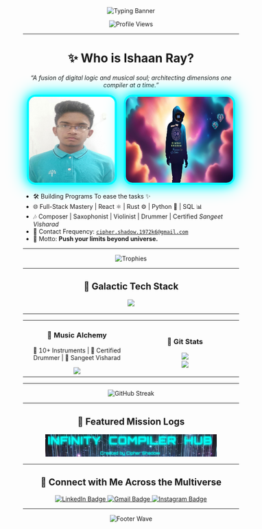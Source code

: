 <!-- 👽 Futuristic Welcome Banner -->
<div align="center">
  <img src="https://readme-typing-svg.demolab.com?font=Orbitron&size=28&duration=4000&pause=1000&color=00F9FF&center=true&vCenter=true&width=1000&lines=Hey+Traveler+%F0%9F%9A%80;This+is+Ishaan+Ray+%F0%9F%9B%B8;'Cipher+Shadow';Full-Stack+Architect+%7C+Compiler+Alchemist+%F0%9F%A7%AA;Coding+the+Future+Today+%E2%9A%A1" alt="Typing Banner" />
</div>

<p align="center">
  <img src="https://komarev.com/ghpvc/?username=cipher-shadow-ir&label=Scans+Detected&color=00F9FF&style=flat-square" alt="Profile Views" />
</p>

---

<!-- 🧬 Cosmic Identity -->
<h1 align="center">✨ Who is Ishaan Ray?</h1>
<p align="center"><i>“A fusion of digital logic and musical soul; architecting dimensions one compiler at a time.”</i></p>

<!-- 🚀 Personal Branding -->
<p align="center">
  <img src="assets/Profile IR.jpeg" width="200" height="200"
       style="border-radius: 20px; border: 5px solid #00F9FF; box-shadow: 0 0 20px #00F9FF, 0 0 40px #00F9FF;"
       alt="Ishaan Ray" />
  &nbsp;&nbsp;
  <img src="assets/CS-IR Banner.jpg" width="250" height="200"
       style="border-radius: 20px; border: 5px solid #00F9FF; box-shadow: 0 0 20px #00F9FF, 0 0 40px #00F9FF;"
       alt="IR Logo" />
</p>


- 🛠️ Building Programs To ease the tasks ✨  
- 🌐 Full-Stack Mastery | React ⚛️ | Rust ⚙️ | Python 🐍 | SQL 📊  
- 🎶 Composer | Saxophonist | Violinist | Drummer | Certified <i>Sangeet Visharad</i>
- 📡 Contact Frequency: <code>cipher.shadow.1972k6@gmail.com</code>  
- 🌟 Motto: <strong>Push your limits beyond universe.</strong>

---

<!-- 🛸 GitHub Trophy Wall -->
<p align="center">
  <img src="https://github-profile-trophy.vercel.app/?username=cipher-shadow-ir&theme=matrix&no-bg=true&margin-w=15&margin-h=15" alt="Trophies" />
</p>

---

<!-- ⚙️ Tech Arsenal -->
<h2 align="center">🧰 Galactic Tech Stack</h2>
<p align="center">
  <img src="https://skillicons.dev/icons?i=python,react,cpp,java,html,css,js,nodejs,rust,mongodb,postgres,git,github,linux,docker,aws&theme=dark" />
</p>

---

<!-- 🎵 Music Meets Machine -->
<table align="center">
  <tr>
    <td align="center" width="50%">
      <h3>🎼 Music Alchemy</h3>
      <p>🎹 10+ Instruments | 🥁 Certified Drummer | 🎻 Sangeet Visharad</p>
      <img src="https://github.com/Cipher-Shadow-IR/Cipher-Shadow-IR/assets/93732295/5c7e5a8a-9e0d-4bae-8e95-2c4c9e6e1d1f" width="200" />
    </td>
    <td align="center" width="50%">
      <h3>🧠 Git Stats</h3>
      <img src="https://github-readme-stats.vercel.app/api?username=cipher-shadow-ir&show_icons=true&theme=radical&hide_border=true" />
      <br />
      <img src="https://github-readme-stats.vercel.app/api/top-langs/?username=cipher-shadow-ir&layout=compact&theme=radical&hide_border=true" />
    </td>
  </tr>
</table>

---

<!-- 🔥 Git Streaks -->
<p align="center">
  <img src="https://streak-stats.demolab.com?user=cipher-shadow-ir&theme=radical&hide_border=true&ring=00F9FF&fire=00F9FF" alt="GitHub Streak" />
</p>

---

<!-- 🌌 Galactic Projects -->
<h2 align="center">🚀 Featured Mission Logs</h2>
<div align="center">
  <a href="https://infinitycompilerhub.netlify.app/">
    <img src="/Infinity Compiler Hub Banner" width="400" alt="Medium Article Preview" />
  </a>
</div>

---

<!-- 🔗 Contact Transmission -->
<h2 align="center">📡 Connect with Me Across the Multiverse</h2>
<p align="center">
  <a href="https://linkedin.com/in/ishaanray">
    <img src="https://img.shields.io/badge/LinkedIn-0A66C2?style=for-the-badge&logo=linkedin&logoColor=white&color=00F9FF" alt="LinkedIn Badge" />
  </a>
  <a href="mailto:cipher.shadow.1972k6@gmail.com">
    <img src="https://img.shields.io/badge/Gmail-EA4335?style=for-the-badge&logo=gmail&logoColor=white&color=00F9FF" alt="Gmail Badge" />
  </a>
  <a href="https://instagram.com/ir.1972k6">
    <img src="https://img.shields.io/badge/Instagram-E4405F?style=for-the-badge&logo=instagram&logoColor=white&color=00F9FF" alt="Instagram Badge" />
  </a>
</p>

---

<!-- 🌠 Cosmic Footer -->
<div align="center">
  <img src="https://capsule-render.vercel.app/api?type=waving&height=100&color=gradient&customColorList=0,2,4,5&section=footer&text=Keep%20Pushing%20Beyond%20Stars%20%F0%9F%92%AB&fontSize=24&animation=fadeIn" alt="Footer Wave" />
</div>

